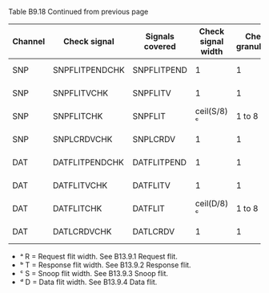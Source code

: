 Table B9.18 Continued from previous page

| Channel   | Check signal   | Signals covered   | Check signal width   | Check granularity   | Check enable   |
|-----------|----------------|-------------------|----------------------|---------------------|----------------|
| SNP       | SNPFLITPENDCHK | SNPFLITPEND       | 1                    | 1                   | RESETn == 1    |
| SNP       | SNPFLITVCHK    | SNPFLITV          | 1                    | 1                   | RESETn == 1    |
| SNP       | SNPFLITCHK     | SNPFLIT           | ceil(S/8) ᶜ          | 1 to 8              | SNPFLITV == 1  |
| SNP       | SNPLCRDVCHK    | SNPLCRDV          | 1                    | 1                   | RESETn == 1    |
| DAT       | DATFLITPENDCHK | DATFLITPEND       | 1                    | 1                   | RESETn == 1    |
| DAT       | DATFLITVCHK    | DATFLITV          | 1                    | 1                   | RESETn == 1    |
| DAT       | DATFLITCHK     | DATFLIT           | ceil(D/8) ᶜ          | 1 to 8              | DATFLITV == 1  |
| DAT       | DATLCRDVCHK    | DATLCRDV          | 1                    | 1                   | RESETn == 1    |

- ᵃ R = Request flit width. See B13.9.1 Request flit.
- ᵇ T = Response flit width. See B13.9.2 Response flit.
- ᶜ S = Snoop flit width. See B13.9.3 Snoop flit.
- ᵈ D = Data flit width. See B13.9.4 Data flit.